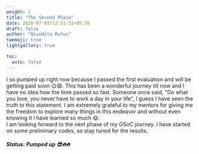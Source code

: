 ```yaml
---
weight: 1
title: "The Second Phase"
date: 2020-07-05T12:51:51+05:30
draft: false
author: "Nivedita Rufus"
twemoji: true
lightgallery: true

toc:
  auto: false
---
```


I so pumped up right now because I passed the first evaluation and will be getting paid soon :relieved::sweat_smile:. This has been a wonderful journey till now and I have no idea how the time passed so fast. Someone once said, "Do what you love, you never have to work a day in your life", I guess I have seen the truth to this statement. I am extremely grateful to my mentors for giving me the freedom to explore many things in this endeavor and without even knowing it I have learned so much :smiley:.  
I am looking forward to the next phase of my GSoC journey. I have started on some preliminary codes, so stay tuned for the results.

##### Status: Pumped up :sunglasses::fire::fire: